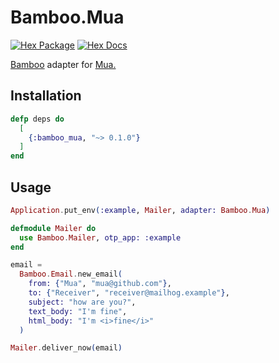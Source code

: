 # Bamboo.Mua

[![Hex Package](https://img.shields.io/hexpm/v/bamboo_mua.svg)](https://hex.pm/packages/bamboo_mua)
[![Hex Docs](https://img.shields.io/badge/hex-docs-blue.svg)](https://hexdocs.pm/bamboo_mua)

[Bamboo](https://github.com/thoughtbot/bamboo) adapter for [Mua.](https://github.com/ruslandoga/mua)

## Installation

```elixir
defp deps do
  [
    {:bamboo_mua, "~> 0.1.0"}
  ]
end
```

## Usage

```elixir
Application.put_env(:example, Mailer, adapter: Bamboo.Mua)

defmodule Mailer do
  use Bamboo.Mailer, otp_app: :example
end

email =
  Bamboo.Email.new_email(
    from: {"Mua", "mua@github.com"},
    to: {"Receiver", "receiver@mailhog.example"},
    subject: "how are you?",
    text_body: "I'm fine",
    html_body: "I'm <i>fine</i>"
  )

Mailer.deliver_now(email)
```
